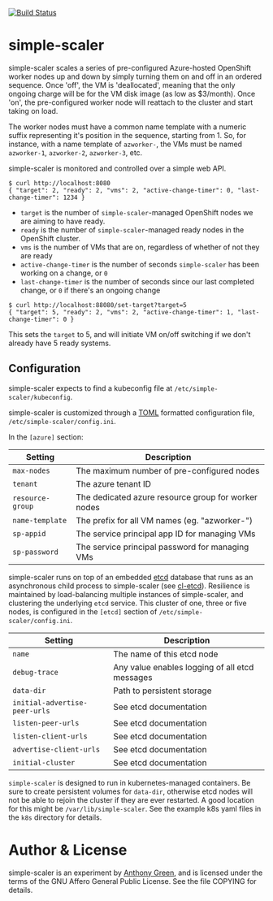 [![Build Status](https://github.com/atgreen/simple-scaler/actions/workflows/build.yml/badge.svg)](https://github.com/atgreen/simple-scaler/actions)

# simple-scaler

simple-scaler scales a series of pre-configured Azure-hosted
OpenShift worker nodes up and down by simply turning them on and off
in an ordered sequence.  Once 'off', the VM is 'deallocated', meaning
that the only ongoing charge will be for the VM disk image (as low as
$3/month).  Once 'on', the pre-configured worker node will reattach
to the cluster and start taking on load.

The worker nodes must have a common name template with a numeric
suffix representing it's position in the sequence, starting
from 1. So, for instance, with a name template of `azworker-`, the VMs
must be named `azworker-1`, `azworker-2`, `azworker-3`, etc.

simple-scaler is monitored and controlled over a simple web API.

```
$ curl http://localhost:8080
{ "target": 2, "ready": 2, "vms": 2, "active-change-timer": 0, "last-change-timer": 1234 }
```

 * `target` is the number of `simple-scaler`-managed OpenShift nodes we are aiming to have ready.
 * `ready` is the number of `simple-scaler`-managed ready nodes in the OpenShift cluster.
 * `vms` is the number of VMs that are on, regardless of whether of not they are ready
 * `active-change-timer` is the number of seconds `simple-scaler` has been working on a change, or `0`
 * `last-change-timer` is the number of seconds since our last completed change, or `0` if there's an ongoing change

```
$ curl http://localhost:88080/set-target?target=5
{ "target": 5, "ready": 2, "vms": 2, "active-change-timer": 1, "last-change-timer": 0 }
```

This sets the `target` to 5, and will initiate VM on/off switching if we don't already have 5 ready systems.

Configuration
-------------

simple-scaler expects to find a kubeconfig file at `/etc/simple-scaler/kubeconfig`.

simple-scaler is customized through a [TOML](https://toml.io)
formatted configuration file, `/etc/simple-scaler/config.ini`.

In the `[azure]` section:

| Setting          | Description                                         |
|------------------|----------------------------------------------------- |
| `max-nodes`      | The maximum number of pre-configured nodes          |
| `tenant`         | The azure tenant ID                                 |
| `resource-group` | The dedicated azure resource group for worker nodes |
| `name-template`  | The prefix for all VM names (eg. "azworker-")       |
| `sp-appid`       | The service principal app ID for managing VMs       |
| `sp-password`    | The service principal password for managing VMs     |

simple-scaler runs on top of an embedded [etcd](https://etcd.io/)
database that runs as an asynchronous child process to simple-scaler
(see [cl-etcd](https://github.com/atgreen/cl-etcd)).  Resilience is
maintained by load-balancing multiple instances of simple-scaler, and
clustering the underlying `etcd` service.  This cluster of one, three
or five nodes, is configured in the `[etcd]` section of
`/etc/simple-scaler/config.ini`.

| Setting                       | Description                                    |
|-------------------------------|------------------------------------------------  |
| `name`                        | The name of this etcd node                     |
| `debug-trace`                 | Any value enables logging of all etcd messages |
| `data-dir`                    | Path to persistent storage                     |
| `initial-advertise-peer-urls` | See etcd documentation                         |
| `listen-peer-urls`            | See etcd documentation                         |
| `listen-client-urls`          | See etcd documentation                         |
| `advertise-client-urls`       | See etcd documentation                         |
| `initial-cluster`             | See etcd documentation                         |

`simple-scaler` is designed to run in kubernetes-managed containers.
Be sure to create persistent volumes for `data-dir`, otherwise etcd
nodes will not be able to rejoin the cluster if they are ever
restarted.  A good location for this might be
`/var/lib/simple-scaler`.  See the example k8s yaml files in the `k8s`
directory for details.

Author & License
=================

simple-scaler is an experiment by [Anthony
Green](https://linkedin.com/in/green), and is licensed under the terms
of the GNU Affero General Public License.  See the file COPYING for
details.
